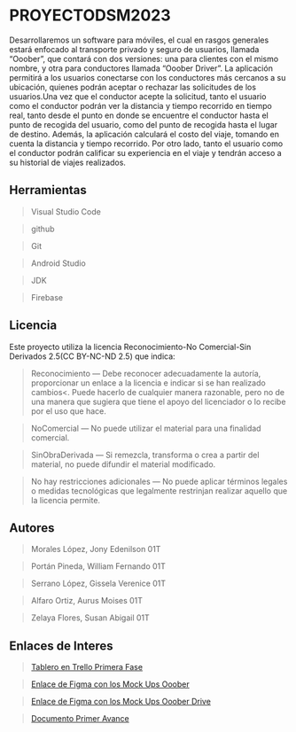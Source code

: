 # PROYECTODSM2023
Desarrollaremos un software para móviles, el cual en rasgos generales estará enfocado al transporte privado y seguro de usuarios, llamada “Ooober”, que contará con dos versiones: una para clientes con el mismo nombre, y otra para conductores llamada “Ooober Driver”.
La aplicación permitirá a los usuarios conectarse con los conductores más cercanos a su ubicación, quienes podrán aceptar o rechazar las solicitudes de los usuarios.Una vez que el conductor acepte la solicitud, tanto el usuario como el conductor podrán ver la distancia y tiempo recorrido en tiempo real, tanto desde el punto en donde se encuentre el conductor hasta el punto de recogida del usuario, como del punto de recogida hasta el lugar de destino. Además, la aplicación calculará el costo del viaje, tomando en cuenta la distancia y tiempo recorrido.
Por otro lado, tanto el usuario como el conductor podrán calificar su experiencia en el viaje y tendrán acceso  a su historial de viajes realizados.

## Herramientas

>Visual Studio Code

>github

>Git

>Android Studio

>JDK

>Firebase

## Licencia

Este proyecto utiliza la licencia Reconocimiento-No Comercial-Sin Derivados 2.5(CC BY-NC-ND 2.5) que indica:

>Reconocimiento — Debe reconocer adecuadamente la autoría, proporcionar un enlace a la licencia e indicar si se han realizado cambios<. Puede hacerlo de cualquier manera razonable, pero no de una manera que sugiera que tiene el apoyo del licenciador o lo recibe por el uso que hace.

>NoComercial — No puede utilizar el material para una finalidad comercial.

>SinObraDerivada — Si remezcla, transforma o crea a partir del material, no puede difundir el material modificado.

>No hay restricciones adicionales — No puede aplicar términos legales o medidas tecnológicas que legalmente restrinjan realizar aquello que la licencia permite.

## Autores

>Morales López, Jony Edenilson 01T

>Portán Pineda, William Fernando 01T

>Serrano López, Gissela Verenice 01T

>Alfaro Ortiz, Aurus Moises 01T

>Zelaya Flores, Susan Abigail 01T

## Enlaces de Interes

> [Tablero en Trello Primera Fase](https://trello.com/invite/b/nqQe1tMi/ATTI8c9a92e37d09fd6bd6c3993fe9c5e66074F699F3/primera-fase)

> [Enlace de Figma con los Mock Ups Ooober](https://www.figma.com/proto/d5modQM7hS3zCsyasHf4Ph/Untitled?page-id=0%3A1&node-id=47%3A82&viewport=-1955%2C296%2C0.65&scaling=scale-down)

> [Enlace de Figma con los Mock Ups Ooober Drive](https://www.figma.com/file/d5modQM7hS3zCsyasHf4Ph/Untitled?node-id=3%3A28&t=aO9oDKsQCt5endiM-1)

> [Documento Primer Avance](https://drive.google.com/file/d/16TXhkyaWW0Rw4typ13Yt6zRCYa79KvDW/view?usp=sharing)

